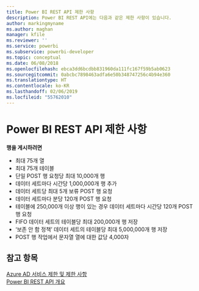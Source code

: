 ```yaml
---
title: Power BI REST API 제한 사항
description: Power BI REST API에는 다음과 같은 제한 사항이 있습니다.
author: markingmyname
ms.author: maghan
manager: kfile
ms.reviewer: ''
ms.service: powerbi
ms.subservice: powerbi-developer
ms.topic: conceptual
ms.date: 06/08/2018
ms.openlocfilehash: ebca3dd6bcdbb831960da111fc167f59b5ab0623
ms.sourcegitcommit: 0abcbc7898463adfa6e50b348747256c4b94e360
ms.translationtype: HT
ms.contentlocale: ko-KR
ms.lasthandoff: 02/06/2019
ms.locfileid: "55762010"
---
```

# <a name="power-bi-rest-api-limitations"></a>Power BI REST API 제한 사항  
  
**행을 게시하려면**
  
* 최대 75개 열
* 최대 75개 테이블
* 단일 POST 행 요청당 최대 10,000개 행  
* 데이터 세트마다 시간당 1,000,000개 행 추가  
* 데이터 세트당 최대 5개 보류 POST 행 요청  
* 데이터 세트마다 분당 120개 POST 행 요청
* 테이블에 250,000개 이상 행이 있는 경우 데이터 세트마다 시간당 120개 POST 행 요청
* FIFO 데이터 세트의 테이블당 최대 200,000개 행 저장
* ‘보존 안 함 정책’ 데이터 세트의 테이블당 최대 5,000,000개 행 저장  
* POST 행 작업에서 문자열 열에 대한 값당 4,000자
  
## <a name="see-also"></a>참고 항목

[Azure AD 서비스 제한 및 제한 사항](https://docs.microsoft.com/azure/active-directory/active-directory-service-limits-restrictions)   
[Power BI REST API 개요](https://docs.microsoft.com/rest/api/power-bi/)